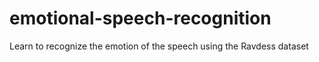 # emotional-speech-recognition
Learn to recognize the emotion of the speech using the Ravdess dataset

